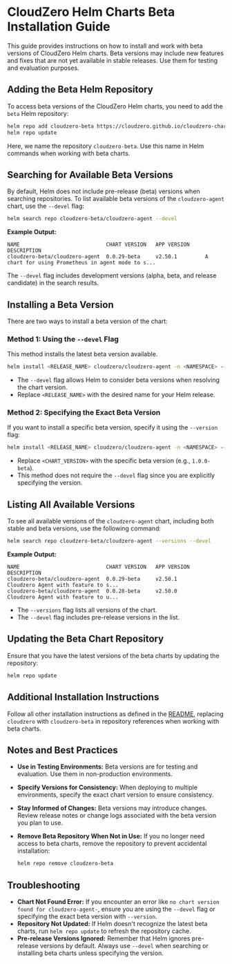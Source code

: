 # CloudZero Helm Charts Beta Installation Guide

This guide provides instructions on how to install and work with beta versions of CloudZero Helm charts. Beta versions may include new features and fixes that are not yet available in stable releases. Use them for testing and evaluation purposes.

## Adding the Beta Helm Repository

To access beta versions of the CloudZero Helm charts, you need to add the `beta` Helm repository:

```sh
helm repo add cloudzero-beta https://cloudzero.github.io/cloudzero-charts/beta
helm repo update
```

Here, we name the repository `cloudzero-beta`. Use this name in Helm commands when working with beta charts.

## Searching for Available Beta Versions

By default, Helm does not include pre-release (beta) versions when searching repositories. To list available beta versions of the `cloudzero-agent` chart, use the `--devel` flag:

```sh
helm search repo cloudzero-beta/cloudzero-agent --devel
```

**Example Output:**

```
NAME                            CHART VERSION   APP VERSION     DESCRIPTION                                       
cloudzero-beta/cloudzero-agent  0.0.29-beta     v2.50.1         A chart for using Prometheus in agent mode to s...
```

The `--devel` flag includes development versions (alpha, beta, and release candidate) in the search results.

## Installing a Beta Version

There are two ways to install a beta version of the chart:

### Method 1: Using the `--devel` Flag

This method installs the latest beta version available.

```sh
helm install <RELEASE_NAME> cloudzero/cloudzero-agent -n <NAMESPACE> --create-namespace -f configuration.example.yaml --devel
```

- The `--devel` flag allows Helm to consider beta versions when resolving the chart version.
- Replace `<RELEASE_NAME>` with the desired name for your Helm release.

### Method 2: Specifying the Exact Beta Version

If you want to install a specific beta version, specify it using the `--version` flag:

```sh
helm install <RELEASE_NAME> cloudzero/cloudzero-agent -n <NAMESPACE> --create-namespace -f configuration.example.yaml --version <CHART_VERSION>
```

- Replace `<CHART_VERSION>` with the specific beta version (e.g., `1.0.0-beta`).
- This method does not require the `--devel` flag since you are explicitly specifying the version.

## Listing All Available Versions

To see all available versions of the `cloudzero-agent` chart, including both stable and beta versions, use the following command:

```sh
helm search repo cloudzero-beta/cloudzero-agent --versions --devel
```

**Example Output:**

```
NAME                            CHART VERSION   APP VERSION     DESCRIPTION                                       
cloudzero-beta/cloudzero-agent  0.0.29-beta     v2.50.1         Cloudzero Agent with feature to s...
cloudzero-beta/cloudzero-agent  0.0.28-beta     v2.50.0         Cloudzero Agent with feature to u...
```

- The `--versions` flag lists all versions of the chart.
- The `--devel` flag includes pre-release versions in the list.

## Updating the Beta Chart Repository

Ensure that you have the latest versions of the beta charts by updating the repository:

```sh
helm repo update
```

## Additional Installation Instructions

Follow all other installation instructions as defined in the [README](./README.md), replacing `cloudzero` with `cloudzero-beta` in repository references when working with beta charts.

## Notes and Best Practices

- **Use in Testing Environments:** Beta versions are for testing and evaluation. Use them in non-production environments.
- **Specify Versions for Consistency:** When deploying to multiple environments, specify the exact chart version to ensure consistency.
- **Stay Informed of Changes:** Beta versions may introduce changes. Review release notes or change logs associated with the beta version you plan to use.
- **Remove Beta Repository When Not in Use:** If you no longer need access to beta charts, remove the repository to prevent accidental installation:

  ```sh
  helm repo remove cloudzero-beta
  ```

## Troubleshooting

- **Chart Not Found Error:** If you encounter an error like `no chart version found for cloudzero-agent-`, ensure you are using the `--devel` flag or specifying the exact beta version with `--version`.
- **Repository Not Updated:** If Helm doesn't recognize the latest beta charts, run `helm repo update` to refresh the repository cache.
- **Pre-release Versions Ignored:** Remember that Helm ignores pre-release versions by default. Always use `--devel` when searching or installing beta charts unless specifying the version.
